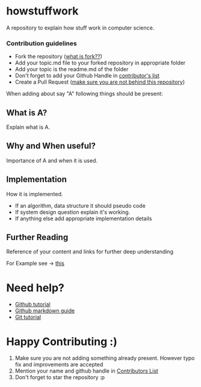 # howstuffwork
A repository to explain how stuff work in computer science.

### Contribution guidelines

- Fork the repository ([what is fork??](https://help.github.com/en/articles/working-with-forks)) 
- Add your topic.md file to your forked repository in appropriate folder
- Add your topic is the readme.md of the folder
- Don't forget to add your Github Handle in [contributor's list](list_of_contributors.md)
- Create a Pull Request ([make sure you are not behind this repository](https://stackoverflow.com/questions/41283955/github-keeps-saying-this-branch-is-x-commits-ahead-y-commits-behind/41289258))


When adding about say "A" following things should be present:

## What is A?
Explain what is A.

## Why and When useful?
Importance of A and when it is used.

## Implementation
How it is implemented. 
- If an algorithm, data structure it should pseudo code
- If system design question explain it's working.
- If anything else add appropriate implementation details

## Further Reading
Reference of your content and links for further deep understanding

For Example see -> [this](https://github.com/ankit-kumar-dwivedi/howstuffwork/blob/master/How%20stuff%20work%20-%20data%20structure/Trie.md)

# Need help?
- [Github tutorial](https://try.github.io/)
- [Github markdown guide](https://guides.github.com/features/mastering-markdown/)
- [Git tutorial](https://guides.github.com/introduction/git-handbook/)

# Happy Contributing :) 

1. Make sure you are not adding something already present. However typo fix and improvements are accepted
2. Mention your name and github handle in [Contributors List](list_of_contributors.md)
3. Don't forget to star the repository :p
